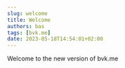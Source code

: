 ```yaml
---
slug: welcome
title: Welcome
authors: bas
tags: [bvk.me]
date: 2023-05-18T14:54:01+02:00 
---
```


Welcome to the new version of bvk.me
